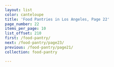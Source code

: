 ```yaml
---
layout: list
color: canteloupe
title: 'Food Pantries in Los Angeles, Page 22'
page_number: 22
items_per_page: 10
list_offset: 210
first: /food-pantry/
next: /food-pantry/page23/
previous: /food-pantry/page21/
collection: food-pantry

---
```

